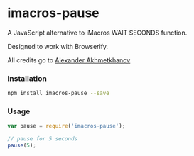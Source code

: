 # imacros-pause
A JavaScript alternative to iMacros WAIT SECONDS function.

Designed to work with Browserify.

All credits go to [Alexander Akhmetkhanov](https://github.com/Sashka66Rus)

### Installation
```sh
npm install imacros-pause --save
```

### Usage
```javascript
var pause = require('imacros-pause');

// pause for 5 seconds
pause(5);
```
